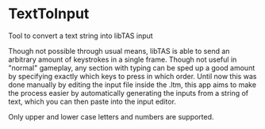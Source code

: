 # TextToInput
Tool to convert a text string into libTAS input

Though not possible through usual means, libTAS is able to send an arbitrary amount of keystrokes in a single frame. 
Though not useful in "normal" gameplay, any section with typing can be sped up a good amount by specifying exactly which keys to press in which order.
Until now this was done manually by editing the input file inside the .ltm, this app aims to make the process easier by automatically generating the inputs from a string of text, which you can then paste into the input editor.

Only upper and lower case letters and numbers are supported. 

